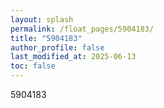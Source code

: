 ```yaml
---
layout: splash
permalink: /float_pages/5904183/
title: "5904183"
author_profile: false
last_modified_at: 2025-06-13
toc: false
---
```

 
5904183
